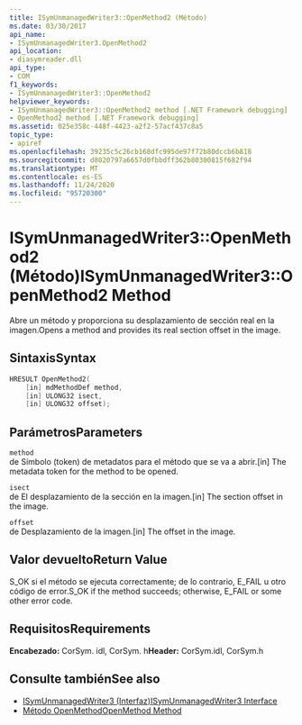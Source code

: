 ```yaml
---
title: ISymUnmanagedWriter3::OpenMethod2 (Método)
ms.date: 03/30/2017
api_name:
- ISymUnmanagedWriter3.OpenMethod2
api_location:
- diasymreader.dll
api_type:
- COM
f1_keywords:
- ISymUnmanagedWriter3::OpenMethod2
helpviewer_keywords:
- ISymUnmanagedWriter3::OpenMethod2 method [.NET Framework debugging]
- OpenMethod2 method [.NET Framework debugging]
ms.assetid: 025e358c-448f-4423-a2f2-57acf437c8a5
topic_type:
- apiref
ms.openlocfilehash: 39235c5c26cb168dfc995de97f72b80dccb6b818
ms.sourcegitcommit: d8020797a6657d0fbbdff362b80300815f682f94
ms.translationtype: MT
ms.contentlocale: es-ES
ms.lasthandoff: 11/24/2020
ms.locfileid: "95720300"
---
```

# <a name="isymunmanagedwriter3openmethod2-method"></a><span data-ttu-id="118b3-102">ISymUnmanagedWriter3::OpenMethod2 (Método)</span><span class="sxs-lookup"><span data-stu-id="118b3-102">ISymUnmanagedWriter3::OpenMethod2 Method</span></span>

<span data-ttu-id="118b3-103">Abre un método y proporciona su desplazamiento de sección real en la imagen.</span><span class="sxs-lookup"><span data-stu-id="118b3-103">Opens a method and provides its real section offset in the image.</span></span>  
  
## <a name="syntax"></a><span data-ttu-id="118b3-104">Sintaxis</span><span class="sxs-lookup"><span data-stu-id="118b3-104">Syntax</span></span>  
  
```cpp  
HRESULT OpenMethod2(
    [in] mdMethodDef method,  
    [in] ULONG32 isect,  
    [in] ULONG32 offset);  
```  
  
## <a name="parameters"></a><span data-ttu-id="118b3-105">Parámetros</span><span class="sxs-lookup"><span data-stu-id="118b3-105">Parameters</span></span>  

 `method`  
 <span data-ttu-id="118b3-106">de Símbolo (token) de metadatos para el método que se va a abrir.</span><span class="sxs-lookup"><span data-stu-id="118b3-106">[in] The metadata token for the method to be opened.</span></span>  
  
 `isect`  
 <span data-ttu-id="118b3-107">de El desplazamiento de la sección en la imagen.</span><span class="sxs-lookup"><span data-stu-id="118b3-107">[in] The section offset in the image.</span></span>  
  
 `offset`  
 <span data-ttu-id="118b3-108">de Desplazamiento de la imagen.</span><span class="sxs-lookup"><span data-stu-id="118b3-108">[in] The offset in the image.</span></span>  
  
## <a name="return-value"></a><span data-ttu-id="118b3-109">Valor devuelto</span><span class="sxs-lookup"><span data-stu-id="118b3-109">Return Value</span></span>  

 <span data-ttu-id="118b3-110">S_OK si el método se ejecuta correctamente; de lo contrario, E_FAIL u otro código de error.</span><span class="sxs-lookup"><span data-stu-id="118b3-110">S_OK if the method succeeds; otherwise, E_FAIL or some other error code.</span></span>  
  
## <a name="requirements"></a><span data-ttu-id="118b3-111">Requisitos</span><span class="sxs-lookup"><span data-stu-id="118b3-111">Requirements</span></span>  

 <span data-ttu-id="118b3-112">**Encabezado:** CorSym. idl, CorSym. h</span><span class="sxs-lookup"><span data-stu-id="118b3-112">**Header:** CorSym.idl, CorSym.h</span></span>  
  
## <a name="see-also"></a><span data-ttu-id="118b3-113">Consulte también</span><span class="sxs-lookup"><span data-stu-id="118b3-113">See also</span></span>

- [<span data-ttu-id="118b3-114">ISymUnmanagedWriter3 (Interfaz)</span><span class="sxs-lookup"><span data-stu-id="118b3-114">ISymUnmanagedWriter3 Interface</span></span>](isymunmanagedwriter3-interface.md)
- [<span data-ttu-id="118b3-115">Método OpenMethod</span><span class="sxs-lookup"><span data-stu-id="118b3-115">OpenMethod Method</span></span>](isymunmanagedwriter-openmethod-method.md)
